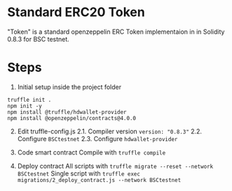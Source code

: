 # Standard ERC20 Token  
"Token" is a standard openzeppelin ERC Token implementaion in in Solidity 0.8.3 for BSC testnet.

# Steps
1. Initial setup inside the project folder
```
truffle init .
npm init -y
npm install @truffle/hdwallet-provider
npm install @openzeppelin/contracts@4.0.0
```
2. Edit truffle-config.js
2.1. Compiler version `version: "0.8.3"`
2.2. Configure `BSCtestnet`
2.3. Configure `hdwallet-provider`

3. Code smart contract
Compile with `truffle compile`

3. Deploy contract 
All scripts with `truffle migrate --reset --network BSCtestnet`
Single script with `truffle exec migrations/2_deploy_contract.js --network BSCtestnet`